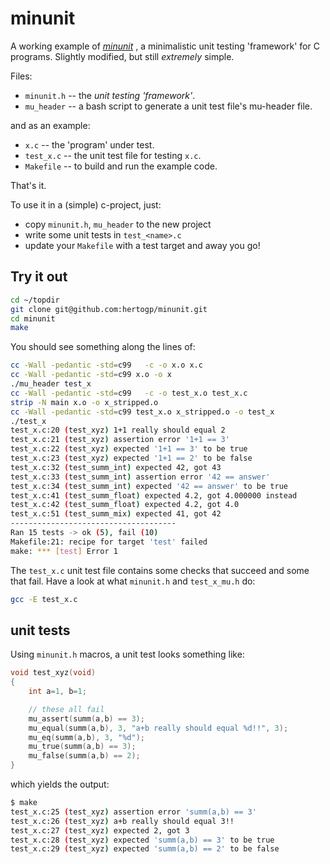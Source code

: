 # minunit

A working example of [*minunit*](http://www.jera.com/techinfo/jtns/jtn003.html)
, a minimalistic unit testing 'framework' for C programs. Slightly modified,
but still _extremely_ simple.

Files:
- `minunit.h` -- the _unit testing 'framework'_.
- `mu_header` -- a bash script to generate a unit test file's mu-header file.

and as an example:
- `x.c` -- the 'program' under test.
- `test_x.c` -- the unit test file for testing `x.c`.
- `Makefile` -- to build and run the example code.

That's it.

To use it in a (simple) c-project, just:
- copy `minunit.h`,  `mu_header` to the new project
- write some unit tests in `test_<name>.c`
- update your `Makefile` with a test target
and away you go!


## Try it out

```bash
cd ~/topdir
git clone git@github.com:hertogp/minunit.git
cd minunit
make
```
You should see something along the lines of:
``` bash
cc -Wall -pedantic -std=c99   -c -o x.o x.c
cc -Wall -pedantic -std=c99 x.o -o x
./mu_header test_x
cc -Wall -pedantic -std=c99   -c -o test_x.o test_x.c
strip -N main x.o -o x_stripped.o
cc -Wall -pedantic -std=c99 test_x.o x_stripped.o -o test_x
./test_x
test_x.c:20 (test_xyz) 1+1 really should equal 2
test_x.c:21 (test_xyz) assertion error '1+1 == 3'
test_x.c:22 (test_xyz) expected '1+1 == 3' to be true
test_x.c:23 (test_xyz) expected '1+1 == 2' to be false
test_x.c:32 (test_summ_int) expected 42, got 43
test_x.c:33 (test_summ_int) assertion error '42 == answer'
test_x.c:34 (test_summ_int) expected '42 == answer' to be true
test_x.c:41 (test_summ_float) expected 4.2, got 4.000000 instead
test_x.c:42 (test_summ_float) expected 4.2, got 4.0
test_x.c:51 (test_summ_mix) expected 41, got 42
-------------------------------------
Ran 15 tests -> ok (5), fail (10)
Makefile:21: recipe for target 'test' failed
make: *** [test] Error 1
```

The `test_x.c` unit test file contains some checks that succeed and some that
fail.  Have a look at what `minunit.h` and `test_x_mu.h` do:

```bash
gcc -E test_x.c
```

## unit tests

Using `minunit.h` macros, a unit test looks something like:

```c
void test_xyz(void)
{
    int a=1, b=1;

    // these all fail
    mu_assert(summ(a,b) == 3);
    mu_equal(summ(a,b), 3, "a+b really should equal %d!!", 3);
    mu_eq(summ(a,b), 3, "%d");
    mu_true(summ(a,b) == 3);
    mu_false(summ(a,b) == 2);
}
```

which yields the output:

```bash
$ make
test_x.c:25 (test_xyz) assertion error 'summ(a,b) == 3'
test_x.c:26 (test_xyz) a+b really should equal 3!!
test_x.c:27 (test_xyz) expected 2, got 3
test_x.c:28 (test_xyz) expected 'summ(a,b) == 3' to be true
test_x.c:29 (test_xyz) expected 'summ(a,b) == 2' to be false
```
